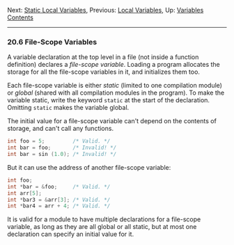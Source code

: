 Next: [Static Local Variables](Static-Local-Variables.md), Previous:
[Local Variables](Local-Variables.md), Up: [Variables](Variables.md)
 
[Contents](index.md#SEC_Contents "Table of contents")  

------------------------------------------------------------------------


### 20.6 File-Scope Variables 


A variable declaration at the top level in a file (not inside a function
definition) declares a *file-scope variable*. Loading a program
allocates the storage for all the file-scope variables in it, and
initializes them too.

Each file-scope variable is either *static* (limited to one compilation
module) or *global* (shared with all compilation modules in the
program). To make the variable static, write the keyword `static` at the
start of the declaration. Omitting `static` makes the variable global.

The initial value for a file-scope variable can't depend on the contents
of storage, and can't call any functions.

``` C
int foo = 5;         /* Valid. */
int bar = foo;       /* Invalid! */
int bar = sin (1.0); /* Invalid! */
```

But it can use the address of another file-scope variable:

``` C
int foo;
int *bar = &foo;     /* Valid. */
int arr[5];
int *bar3 = &arr[3]; /* Valid. */
int *bar4 = arr + 4; /* Valid. */
```

It is valid for a module to have multiple declarations for a file-scope
variable, as long as they are all global or all static, but at most one
declaration can specify an initial value for it.
